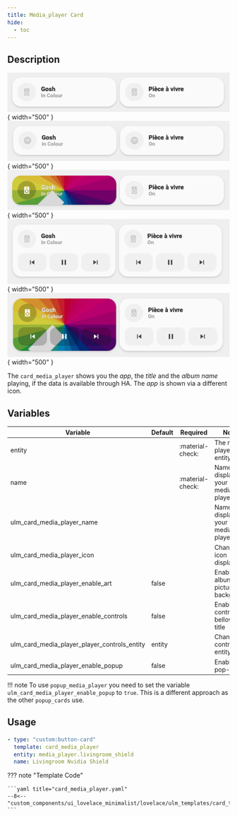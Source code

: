 ```yaml
---
title: Media_player Card
hide:
  - toc
---
```


<!-- markdownlint-disable MD046 -->

## Description

![example-image](../../assets/img/ulm_cards/card_media_player.png){ width="500" }
![example-image](../../assets/img/ulm_cards/card_media_player_icon.png){ width="500" }
![example-image](../../assets/img/ulm_cards/card_media_player_art.png){ width="500" }
![example-image](../../assets/img/ulm_cards/card_media_player_controls.png){ width="500" }
![example-image](../../assets/img/ulm_cards/card_media_player_art_controls.png){ width="500" }

The `card_media_player` shows you the _app_, the _title_ and the _album name_ playing, if the data is available through HA. The _app_ is shown via a different icon.

## Variables

| Variable                                     | Default | Required         | Notes                                 |
| -------------------------------------------- | ------- | ---------------- | ------------------------------------- |
| entity                                       |         | :material-check: | The media-player entity               |
| name                                         |         | :material-check: | Name to display for your media-player |
| ulm_card_media_player_name                   |         |                  | Name to display for your media-player |
| ulm_card_media_player_icon                   |         |                  | Change the icon displayed             |
| ulm_card_media_player_enable_art             | false   |                  | Enable album picture on background    |
| ulm_card_media_player_enable_controls        | false   |                  | Enable controls bellow the title      |
| ulm_card_media_player_player_controls_entity | entity  |                  | Change the controlled entity          |
| ulm_card_media_player_enable_popup           | false   |                  | Enable pop-up                         |

!!! note
    To use `popup_media_player` you need to set the variable `ulm_card_media_player_enable_popup` to `true`. This is a different approach as the other `popup_cards` use.

## Usage

```yaml
- type: "custom:button-card"
  template: card_media_player
  entity: media_player.livingroom_shield
  name: Livingroom Nvidia Shield
```

??? note "Template Code"

    ```yaml title="card_media_player.yaml"
    --8<-- "custom_components/ui_lovelace_minimalist/lovelace/ulm_templates/card_templates/cards/card_media_player.yaml"
    ```
